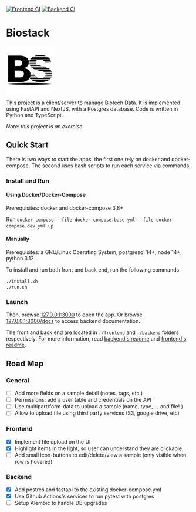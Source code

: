 
[![Frontend CI](https://github.com/berdal84/biostack/actions/workflows/node.js.yml/badge.svg)](https://github.com/berdal84/biostack/actions/workflows/node.js.yml)
[![Backend CI](https://github.com/berdal84/biostack/actions/workflows/python.yml/badge.svg)](https://github.com/berdal84/biostack/actions/workflows/python.yml)

# Biostack

<img src="https://github.com/berdal84/biostack/blob/main/frontend/public/biostack-logo.svg" height="128" />

This project is a client/server to manage Biotech Data. It is implemented using FastAPI and NextJS, with a Postgres database.
Code is written in Python and TypeScript.

_Note: this project is an exercise_

## Quick Start

There is two ways to start the apps, the first one rely on docker and docker-compose. The second uses bash scripts to run each service via commands.

### Install and Run
#### Using Docker/Docker-Compose

Prerequisites: docker and docker-compose 3.8+

Run `docker compose --file docker-compose.base.yml --file docker-compose.dev.yml up`

#### Manually

Prerequisites: a GNU/Linux Operating System, postgresql 14+, node 14+, python 3.12

To install and run both front and back end, run the following commands:

```
./install.sh
./run.sh
```

### Launch

Then, browse [127.0.0.1:3000](http://127.0.0.1:3000) to open the app.
Or browse [127.0.0.1:8000/docs](http://127.0.0.1:8000/docs) to access backend documentation.

The front and back end are located in [`./frontend`](./frontend) and [`./backend`](./backend) folders respectively.
For more information, read [backend's readme](./backend/README.md) and [frontend's readme](./frontend/README.md).

## Road Map

### General
- [ ] Add more fields on a sample detail (notes, tags, etc.)
- [ ] Permissions: add a user table and credentials on the API
- [ ] Use multipart/form-data to upload a sample (name, type,..., and file! )
- [ ] Allow to upload file using third party services (S3, google drive, etc)

### Frontend
- [x] Implement file upload on the UI
- [x] Highlight items in the light, so user can understand they are clickable.
- [ ] Add small icon-buttons to edit/delete/view a sample (only visible when row is hovered)

### Backend
- [x] Add postres and fastapi to the existing docker-compose.yml
- [x] Use Github Actions's services to run pytest with postgres
- [ ] Setup Alembic to handle DB upgrades
